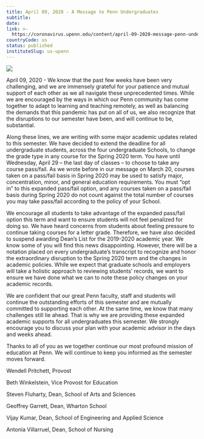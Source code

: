 ```yaml
---
title: April 09, 2020 - A Message to Penn Undergraduates
subtitle: 
date: 
link: >-
  https://coronavirus.upenn.edu/content/april-09-2020-message-penn-undergraduates
countryCode: us
status: published
instituteSlug: us-upenn
---
```

![](https://coronavirus.upenn.edu/sites/all/themes/penn_coronavirus/logo.png)

April 09, 2020 - We know that the past few weeks have been very challenging, and we are immensely grateful for your patience and mutual support of each other as we all navigate these unprecedented times. While we are encouraged by the ways in which our Penn community has come together to adapt to learning and teaching remotely, as well as balancing the demands that this pandemic has put on all of us, we also recognize that the disruptions to our semester have been, and will continue to be, substantial.

Along these lines, we are writing with some major academic updates related to this semester. We have decided to extend the deadline for all undergraduate students, across the four undergraduate Schools, to change the grade type in any course for the Spring 2020 term. You have until Wednesday, April 29 – the last day of classes – to choose to take any course pass/fail. As we wrote before in our message on March 20, courses taken on a pass/fail basis in Spring 2020 may be used to satisfy major, concentration, minor, and general education requirements. You must “opt in” to this expanded pass/fail option, and any courses taken on a pass/fail basis during Spring 2020 do not count against the total number of courses you may take pass/fail according to the policy of your School.

We encourage all students to take advantage of the expanded pass/fail option this term and want to ensure students will not feel penalized for doing so. We have heard concerns from students about feeling pressure to continue taking courses for a letter grade. Therefore, we have also decided to suspend awarding Dean’s List for the 2019-2020 academic year. We know some of you will find this news disappointing. However, there will be a notation placed on every undergraduate’s transcript to recognize and honor the extraordinary disruption to the Spring 2020 term and the changes in academic policies. While we expect that graduate schools and employers will take a holistic approach to reviewing students’ records, we want to ensure we have done what we can to note these policy changes on your academic records.

We are confident that our great Penn faculty, staff and students will continue the outstanding efforts of this semester and are mutually committed to supporting each other. At the same time, we know that many challenges still lie ahead. That is why we are providing these expanded academic supports for all undergraduates this semester. We strongly encourage you to discuss your plan with your academic advisor in the days and weeks ahead.

Thanks to all of you as we together continue our most profound mission of education at Penn. We will continue to keep you informed as the semester moves forward.

Wendell Pritchett, Provost

Beth Winkelstein, Vice Provost for Education

Steven Fluharty, Dean, School of Arts and Sciences

Geoffrey Garrett, Dean, Wharton School

Vijay Kumar, Dean, School of Engineering and Applied Science

Antonia Villarruel, Dean, School of Nursing
